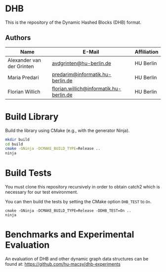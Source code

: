 # DHB

This is the repository of the Dynamic Hashed Blocks (DHB) format.

## Authors

| Name                      | E-Mail                                  | Affiliation |
|---------------------------|-----------------------------------------|-------------|
| Alexander van der Grinten | avdgrinten@hu-berlin.de                 | HU Berlin   |
| Maria Predari             | predarim@informatik.hu-berlin.de        | HU Berlin   |
| Florian Willich           | florian.willich@informatik.hu-berlin.de | HU Berlin   |

# Build Library

Build the library using CMake (e.g., with the generator Ninja).

```bash
mkdir build
cd build
cmake -GNinja -DCMAKE_BUILD_TYPE=Release ..
ninja
```

# Build Tests

You must clone this repository recursively in order to obtain catch2 which is
necessary for our test environment.

You can then build the tests by setting the CMake option `DHB_TEST` to `On`.

```
cmake -GNinja -DCMAKE_BUILD_TYPE=Release -DDHB_TEST=On ..
ninja
```

# Benchmarks and Experimental Evaluation

An evaluation of DHB and other dynamic graph data structures can be found at: https://github.com/hu-macsy/dhb-experiments
